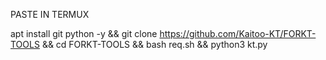 PASTE IN TERMUX

apt install git python -y && git clone https://github.com/Kaitoo-KT/FORKT-TOOLS && cd FORKT-TOOLS && bash req.sh && python3 kt.py
